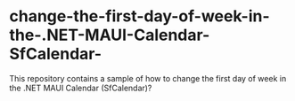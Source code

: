 # change-the-first-day-of-week-in-the-.NET-MAUI-Calendar-SfCalendar-
This repository contains a sample of how to change the first day of week in the .NET MAUI Calendar (SfCalendar)?

